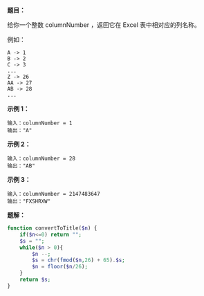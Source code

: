 **题目：**

给你一个整数 columnNumber ，返回它在 Excel 表中相对应的列名称。

例如：

```
A -> 1
B -> 2
C -> 3
...
Z -> 26
AA -> 27
AB -> 28 
...
```



**示例 1：**

```
输入：columnNumber = 1
输出："A"
```


**示例 2：**

```
输入：columnNumber = 28
输出："AB"
```

**示例 3：**

```
输入：columnNumber = 2147483647
输出："FXSHRXW"
```



**题解：**

```php
function convertToTitle($n) {
    if($n<=0) return "";
    $s = "";
    while($n > 0){
        $n --;
        $s = chr(fmod($n,26) + 65).$s;
        $n = floor($n/26);
    }
    return $s;
}
```

